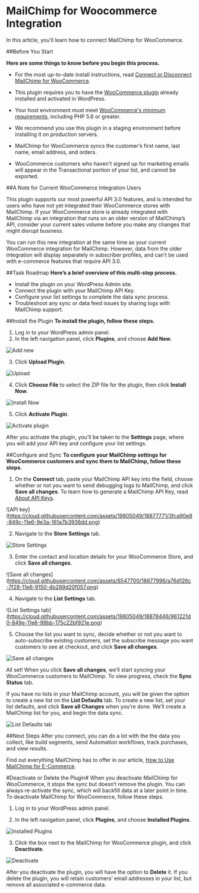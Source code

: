 # MailChimp for Woocommerce Integration

In this article, you’ll learn how to connect MailChimp for WooCommerce.

##Before You Start

**Here are some things to know before you begin this process.**

- For the most up-to-date install instructions, read [Connect or Disconnect MailChimp for WooCommerce](http://kb.mailchimp.com/integrations/e-commerce/connect-or-disconnect-mailchimp-for-woocommerce). 

- This plugin requires you to have the [WooCommerce plugin](https://wordpress.org/plugins/woocommerce) already installed and activated in WordPress. 

- Your host environment must meet [WooCommerce's minimum requirements](https://docs.woocommerce.com/document/server-requirements), including PHP 5.6 or greater.

- We recommend you use this plugin in a staging environment before installing it on production servers. 

- MailChimp for WooCommerce syncs the customer’s first name, last name, email address, and orders.

- WooCommerce customers who haven't signed up for marketing emails will appear in the Transactional portion of your list, and cannot be exported.

##A Note for Current WooCommerce Integration Users

This plugin supports our most powerful API 3.0 features, and is intended for users who have not yet integrated their WooCommerce stores with MailChimp. If your WooCommerce store is already integrated with MailChimp via an integration that runs on an older version of MailChimp’s API, consider your current sales volume before you make any changes that might disrupt business.

You can run this new integration at the same time as your current WooCommerce integration for MailChimp. However, data from the older integration will display separately in subscriber profiles, and can’t be used with e-commerce features that require API 3.0.

##Task Roadmap
**Here’s a brief overview of this multi-step process.**

- Install the plugin on your WordPress Admin site.
- Connect the plugin with your MailChimp API Key.
- Configure your list settings to complete the data sync process.
- Troubleshoot any sync or data feed issues by sharing logs with MailChimp support.

##Install the Plugin
**To install the plugin, follow these steps.**

1) Log in to your WordPress admin panel. 
2) In the left navigation panel, click **Plugins**, and choose **Add New**.

![Add new](https://cloud.githubusercontent.com/assets/6547700/18677991/a7622bcc-7f28-11e6-8e8c-9bbdfa9861c7.png)

3) Click **Upload Plugin**.

![Upload](https://cloud.githubusercontent.com/assets/6547700/18677997/a76dab82-7f28-11e6-98e4-4309739cd840.png)

4) Click **Choose File** to select the ZIP file for the plugin, then click **Install Now**.

![Install Now](https://cloud.githubusercontent.com/assets/6547700/18677988/a760949c-7f28-11e6-9e13-13c23d044ad4.png)

5) Click **Activate Plugin**.

![Activate plugin](https://cloud.githubusercontent.com/assets/6547700/18677990/a760d7c2-7f28-11e6-8741-12c1efa7a991.png)

After you activate the plugin, you’ll be taken to the **Settings** page, where you will add your API key and configure your list settings.

##Configure and Sync
**To configure your MailChimp settings for WooCommerce customers and sync them to MailChimp, follow these steps.**

1) On the **Connect** tab, paste your MailChimp API key into the field, choose whether or not you want to send debugging logs to MailChimp, and click **Save all changes**. To learn how to generate a MailChimp API Key, read [About API Keys](http://kb.mailchimp.com/integrations/api-integrations/about-api-keys).

 ![API key] (https://cloud.githubusercontent.com/assets/19805049/18877771/3fca90e8-849c-11e6-9e3a-161a7b3936dd.png)

2) Navigate to the **Store Settings** tab.

![Store Settings](https://cloud.githubusercontent.com/assets/6547700/18677998/a76e5640-7f28-11e6-9fd3-d66949fa1413.png)

3) Enter the contact and location details for your WooCommerce Store, and click **Save all changes**.

![Save all changes] (https://cloud.githubusercontent.com/assets/6547700/18677996/a76d126c-7f28-11e6-9150-4b289d20f057.png)

4) Navigate to the **List Settings** tab. 

![List Settings tab] (https://cloud.githubusercontent.com/assets/19805049/18878446/961221d0-849e-11e6-99bb-175c22bf921e.png)

5) Choose the list you want to sync, decide whether or not you want to auto-subscribe existing customers, set the subscribe message you want customers to see at checkout, and click **Save all changes**.

![Save all changes](https://cloud.githubusercontent.com/assets/19805049/18877772/3fd24162-849c-11e6-8442-79ec4550b8ac.png)

All set! When you click **Save all changes**, we’ll start syncing your WooCommerce customers to MailChimp. To view progress, check the **Sync Status** tab. 

If you have no lists in your MailChimp account, you will be given the option to create a new list on the **List Defaults** tab. To create a new list, set your list defaults, and click **Save all Changes** when you’re done. We’ll create a MailChimp list for you, and begin the data sync.

![List Defaults tab](https://cloud.githubusercontent.com/assets/19805049/18956260/cffd3926-8628-11e6-9c68-9fe3c964c75c.png)

##Next Steps
After you connect, you can do a lot with the the data you collect, like build segments, send Automation workflows, track purchases, and view results.

Find out everything MailChimp has to offer in our article, [How to Use MailChimp for E-Commerce](http://kb.mailchimp.com/integrations/e-commerce/how-to-use-mailchimp-for-e-commerce).

#Deactivate or Delete the Plugin#
When you deactivate MailChimp for WooCommerce, it stops the sync but doesn’t remove the plugin. You can always re-activate the sync, which will backfill data at a later point in time.
To deactivate MailChimp for WooCommerce, follow these steps.

1) Log in to your WordPress admin panel. 

2) In the left navigation panel, click **Plugins**, and choose **Installed Plugins**.

![Installed Plugins](https://cloud.githubusercontent.com/assets/6547700/18677993/a76542ee-7f28-11e6-99dd-cfd6c1f5c24a.png)

3) Click the box next to the MailChimp for WooCommerce plugin, and click **Deactivate**.	

![Deactivate](https://cloud.githubusercontent.com/assets/6547700/18677992/a762b844-7f28-11e6-9679-8d6c6a1d731d.png)

After you deactivate the plugin, you will have the option to **Delete** it. If you delete the plugin, you will retain customers’ email addresses in your list, but remove all associated e-commerce data. 
